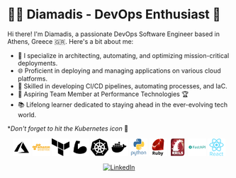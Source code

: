 # 👨‍💻 Diamadis - DevOps Enthusiast 🚀

Hi there! I'm Diamadis, a passionate DevOps Software Engineer based in Athens, Greece 🇬🇷. Here's a bit about me:

- 🔧 I specialize in architecting, automating, and optimizing mission-critical deployments.
- 🌐 Proficient in deploying and managing applications on various cloud platforms.
- 🚀 Skilled in developing CI/CD pipelines, automating processes, and IaC.
- 💼 Aspiring Team Member at Performance Technologies 🏆
- 📚 Lifelong learner dedicated to staying ahead in the ever-evolving tech world.

*<i>Don't forget to hit the Kubernetes icon</i> 💪

<p align="center">
  <img src="icons/black/azure.png" alt="Azure" title="Azure" width="40" height="40"/>
  <img src="icons/amazonwebservices/amazonwebservices-plain-wordmark.svg" alt="AWS" title="AWS" width="40" height="40"/>
  <img src="icons/black/terraform.png" alt="Terraform" title="Terraform" width="40" height="40"/>
  <img src="icons/black/bicep.png" alt="Bicep" title="Bicep" width="40" height="40"/>
  <a href="https://ti-user-certificates.s3.amazonaws.com/e0df7fbf-a057-42af-8a1f-590912be5460/cbccd9a2-ebfe-4913-ae2d-884e7a2399c0-adamantios-angelos-konstantinidis-bc1be698-413f-438d-ba0c-1cde13aa2a72-certificate.pdf"><img src="icons/black/kubernetes.png" alt="Kubernetes" title="Kubernetes" width="40" height="40"/></a>
  <img src="icons/black/docker.png" alt="Docker" title="Docker" width="40" height="40"/>
  <img src="icons/python/python-original-wordmark.svg" alt="Python" title="Python" width="40" height="40"/>
  <img src="icons/ruby/ruby-original-wordmark.svg" alt="Ruby" title="Ruby" width="40" height="40"/>
  <img src="icons/rails/rails-original-wordmark.svg" alt="Rails" title="Rails" width="40" height="40"/>
  <img src="icons/fastapi/fastapi-original-wordmark.svg" alt="FastAPI" title="FastAPI" width="40" height="40"/>
  <img src="icons/react/react-original-wordmark.svg" alt="React" title="React" width="40" height="40"/>
</p>
<p align="center">
    <a href="https://www.linkedin.com/in/diamadis-konstantinidis-a7126b158">
    <img src="https://img.shields.io/badge/LinkedIn-Connect-blue?style=flat&logo=linkedin" alt="LinkedIn">
  </a>
</p>

